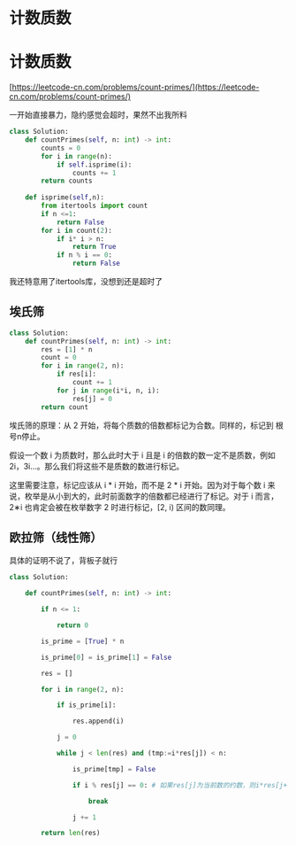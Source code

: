 # 计数质数



# 计数质数

[https://leetcode-cn.com/problems/count-primes/](https://leetcode-cn.com/problems/count-primes/)

一开始直接暴力，隐约感觉会超时，果然不出我所料

```python
class Solution:
    def countPrimes(self, n: int) -> int:
        counts = 0
        for i in range(n):
            if self.isprime(i):
                counts += 1
        return counts
                
    def isprime(self,n):
        from itertools import count
        if n <=1:
            return False
        for i in count(2):
            if i* i > n:
                return True
            if n % i == 0:
                return False
```

我还特意用了itertools库，没想到还是超时了

## 埃氏筛

```python
class Solution:
    def countPrimes(self, n: int) -> int:
        res = [1] * n
        count = 0
        for i in range(2, n):
            if res[i]:
                count += 1
            for j in range(i*i, n, i):
                res[j] = 0
        return count
```

埃氏筛的原理：从 2 开始，将每个质数的倍数都标记为合数。同样的，标记到 
根号n停止。

假设一个数 i 为质数时，那么此时大于 i 且是 i 的倍数的数一定不是质数，例如 2i，3i...。那么我们将这些不是质数的数进行标记。

这里需要注意，标记应该从 i * i 开始，而不是 2 * i 开始。因为对于每个数 i 来说，枚举是从小到大的，此时前面数字的倍数都已经进行了标记。对于 i 而言，2∗i 也肯定会被在枚举数字 2 时进行标记，[2, i) 区间的数同理。

## 欧拉筛（线性筛）

具体的证明不说了，背板子就行
```python
class Solution:

    def countPrimes(self, n: int) -> int:

        if n <= 1:

            return 0

        is_prime = [True] * n

        is_prime[0] = is_prime[1] = False

        res = []

        for i in range(2, n):

            if is_prime[i]:

                res.append(i)

            j = 0

            while j < len(res) and (tmp:=i*res[j]) < n:

                is_prime[tmp] = False

                if i % res[j] == 0: # 如果res[j]为当前数的约数，则i*res[j+1]等后面的数必然会在后面的计算得到。就结束循环。这减少了重复计算。

                    break

                j += 1

        return len(res)
```
